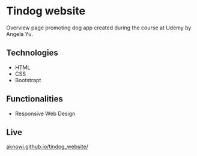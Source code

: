 # Tindog website

Overview page promoting dog app created during the course at Udemy by Angela Yu.

## Technologies

- HTML
- CSS
- Bootstrapt

## Functionalities

- Responsive Web Design

## Live

[ aknowi.github.io/tindog_website/ ](https://aknowi.github.io/tindog_website/)
